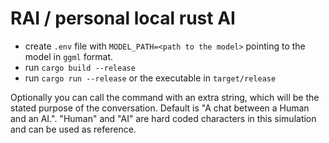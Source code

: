 # RAI / personal local rust AI

- create `.env` file with `MODEL_PATH=<path to the model>` pointing to the model in `ggml` format.
- run `cargo build --release`
- run `cargo run --release` or the executable in `target/release`

Optionally you can call the command with an extra string, which will be the stated purpose of the conversation. Default is "A chat between a Human and an AI.". "Human" and "AI" are hard coded characters in this simulation and can be used as reference.
